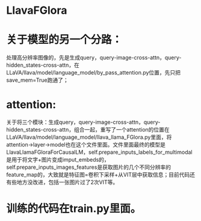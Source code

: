 # LlavaFGlora
 # 关于模型的另一个分路：
 处理高分辨率图像的，先是生成query，query-image-cross-attn，query-hidden_states-cross-attn，在LLaVA/llava/model/language_model/by_pass_attention.py位置，先只把save_mem=True跑通了；
 # attention:
 关于将三个模块：生成query，query-image-cross-attn，query-hidden_states-cross-attn，组合一起，重写了一个attention的位置在LLaVA/llava/model/language_model/llava_llama_FGlora.py里面，将attention->layer->model也在这个文件里面。文件里面最终的模型是LlavaLlamaFGloraForCausalLM，self.prepare_inputs_labels_for_multimodal是用于将文字+图片变成imput_embeds的，self.prepare_inputs_images_features是获取图片的几个不同分辨率的feature_map的，大致就是特征图=卷积下采样+从VIT层中获取信息；目前代码还有些地方没改进，包括一张图片过了2次VIT等。
 # 训练的代码在train.py里面。

